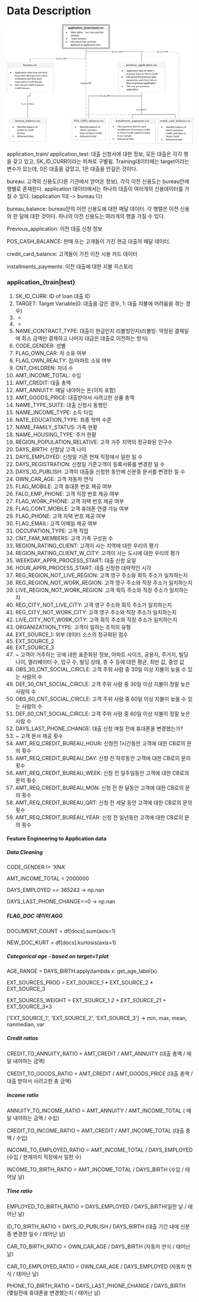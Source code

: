 # Data Description

<img src="./image/home_credit.png"  title="table description"/>

application_train/ application_test: 대출 신청서에 대한 정보, 모든 대출은 각각 행을 갖고 있고, SK_ID_CURR이라는 피쳐로 구별됨. Training데이터에는 target이라는 변수가 있는데, 0은 대출을 갚았고, 1은 대출을 안갚은 것이다.

bureau: 고객의 신용도(다른 기관에서 얻어온 정보), 각각 이전 신용도는 bureau안에 행별로 존재한다. application 데이터에서는 하나의 대출이 여러개의 신용데이터를 가질 수 있다. (application 1대 -> bureau 다)

bureau_balance: bureau안의 이전 신용도에 대한 매달 데이터. 각 행렬은 이전 신용의 한 달에 대한 것이다. 하나의 이전 신용도는 여러개의 행을 가질 수 있다.

Previous_application: 이전 대출 신청 정보

POS_CASH_BALANCE: 판매 또는 고개들이 가진 현금 대출의 매달 데이터.

credit_card_balance: 고객들이 가진 이전 시용 카드 데이터

installments_payments: 이전 대출에 대한 지불 히스토리

### application_{train|test}

1. SK_ID_CURR: ID of loan 대출 ID
2. TARGET: Target Variable(0: 대출을 갚은 경우, 1: 대출 지불에 어려움을 겪는 경우)
3. -
4. -
5. NAME_CONTRACT_TYPE: 대출이 현금인지 리볼빙인지(리볼빙: 약정된 결제일에 최소 금액만 결제하고 나머지 대금은 대출로 이전하는 방식)
6. CODE_GENDER: 성별
7. FLAG_OWN_CAR: 차 소유 여부
8. FLAG_OWN_REALTY: 집/아파트 소유 여부
9. CNT_CHILDREN: 자녀 수
10. AMT_INCOME_TOTAL: 수입
11. AMT_CREDIT: 대출 총액
12. AMT_ANNUITY: 매달 내야하는 돈(이자 포함)
13. AMT_GOODS_PRICE: 대출받아서 사려고한 상품 총액
14. NAME_TYPE_SUITE: 대출 신청시 동행인
15. NAME_INCOME_TYPE: 소득 타입
16. NATE_EDUCATION_TYPE: 최종 학력 수준
17. NAME_FAMILY_STATUS: 가족 현황
18. NAME_HOUSING_TYPE: 주거 현황
19. REGION_POPULATION_RELATIVE: 고객 거주 지역의 정규화된 인구수
20. DAYS_BIRTH: 신청날 고객 나이
21. DAYS_EMPLOYED: 신청일 기준 현재 직장에서 일한 일 수
22. DAYS_REGISTRATION: 신청일 기준고객이 등록서류를 변경한 일 수
23. DAYS_ID_PUBLISH: 고객이 대출을 신청한 동안에 신분증 문서를 변경한 일 수
24. OWN_CAR_AGE: 고객 자동차 연식
25. FLAG_MOBILE: 고객 휴대폰 번호 제공 여부
26. FALG_EMP_PHONE: 고객 직장 번호 제공 여부
27. FLAG_WORK_PHONE: 고객 자택 번호 제공 여부
28. FLAG_CONT_MOBILE: 고객 휴대폰 연결 가능 여부
29. FLAG_PHONE: 고객 자택 번호 제공 여부
30. FLAG_EMAIL: 고객 이메일 제공 여부
31. OCCUPATION_TYPE: 고객 직업
32. CNT_FAM_MEMBERS: 고객 가족 구성원 수
33. REGION_RATING_CLIENT: 고객이 사는 지역에 대한 우리의 평가
34. REGION_RATING_CLIENT_W_CITY: 고객이 사는 도시에 대한 우리의 평가
35. WEEKDAY_APPR_PROCESS_START: 대출 신청 요일
36. HOUR_APPR_PROCESS_START: 대출 신청한 대략적인 시각
37. REG_REGION_NOT_LIVE_REGION: 고객 영구 주소와 흭득 주소가 일치하는지
38. REG_REGION_NOT_WORK_REGION: 고객 영구 주소와 직장 주소가 일치하는지
39. LIVE_REGION_NOT_WORK_REGION: 고객 흭득 주소와 직장 주소가 일치하는지
40. REG_CITY_NOT_LIVE_CITY: 고객 영구 주소와 흭득 주소가 일치하는지
41. REG_CITY_NOT_WORK_CITY: 고객 영구 주소와 직장 주소가 일치하는지
42. LIVE_CITY_NOT_WORK_CITY: 고객 흭득 주소와 직장 주소가 일치하는지
43. ORGANIZATIION_TYPE: 고객이 일하는 조직의 유형
44. EXT_SOURCE_1: 외부 데이터 소스의 정규화된 점수
45. EXT_SOURCE_2
46. EXT_SOURCE_3
47. ~ 고객이 거주하는 곳에 대한 표준화된 정보, 아파트 사이즈, 공용지, 주거지, 빌딩 나이, 엘리베이터 수, 입구 수, 빌딩 상태, 층 수 등에 대한 평균, 최빈 값, 중앙 값
94. OBS_30_CNT_SOCIAL_CIRCLE: 고객 주위 사람 중 30일 이상 지불이 늦을 수 있는 사람의 수
95. DEF_30_CNT_SOCIAL_CIRCLE: 고객 주위 사람 중 30일 이상 지불이 정말 늦은 사람의 수
96. OBS_60_CNT_SOCIAL_CIRCLE: 고객 주위 사람 중 60일 이상 지불이 늦을 수 있는 사람의 수
97. DEF_60_CNT_SOCIAL_CIRCLE: 고객 주위 사람 중 60일 이상 지불이 정말 늦은 사람 수
98. DAYS_LAST_PHONE_CHANGE: 대출 신청 며칠 전에 휴대폰을 변경했는가?
99. ~ 고객 문서 제공 횟수
119. AMT_REQ_CREDIT_BUREAU_HOUR: 신청전 1시간동안 고객에 대한 CB로의 문의 횟수
120. AMT_REQ_CREDIT_BUREAU_DAY: 신청 전 하루동안 고객에 대한 CB로의 문의 횟수
121. AMT_REQ_CREDIT_BUREAU_WEEK: 신청 전 일주일동안 고객에 대한 CB로의 문의 횟수
122. AMT_REQ_CREDIT_BUREAU_MON: 신청 전 한 달동안 고객에 대한 CB로의 문의 횟수
123. AMT_REQ_CREDIT_BUREAU_QRT: 신청 전 세달 동안 고객에 대한 CB로의 문의 횟수
124. AMT_REQ_CREDIT_BUREAU_YEAR: 신청 전 일년동안 고객에 대한 CB로의 문의 횟수

#### Feature Engineering to Application data

##### Data Cleaning

CODE_GENDER != ‘XNA’

AMT_INCOME_TOTAL < 2000000

DAYS_EMPLOYED == 365243 -> np.nan

DAYS_LAST_PHONE_CHANGE==0 -> np.nan


##### FLAG_DOC 데이터 AGG

DOCUMENT_COUNT = df[docs].sum(axis=1)

NEW_DOC_KURT = df[docs].kurtosis(axis=1)

##### Categorical age - based on target=1 plot

AGE_RANGE =  DAYS_BIRTH.apply(lambda x: get_age_label(x)

EXT_SOURCES_PROD = EXT_SOURCE_1 * EXT_SOURCE_2 * EXT_SOURCE_3

EXT_SOURCES_WEIGHT = EXT_SOURCE_1 *2 + EXT_SOURCE_2*1 + EXT_SOURCE_3*3

['EXT_SOURCE_1', 'EXT_SOURCE_2', 'EXT_SOURCE_3'] -> min, max, mean, nanmedian, var

##### Credit ratios

CREDIT_TO_ANNUITY_RATIO = AMT_CREDIT / AMT_ANNUITY  (대출 총액 / 매달 내야하는 금액)

CREDIT_TO_GOODS_RATIO = AMT_CREDIT / AMT_GOODS_PRICE (대출 총액 / 대출 받아서 사려고한 총 금액)

##### Income ratio

ANNUITY_TO_INCOME_RATIO = AMT_ANNUITY / AMT_INCOME_TOTAL ( 매달 내야하는 금액 / 수입)

CREDIT_TO_INCOME_RATIO = AMT_CREDIT / AMT_INCOME_TOTAL (대출 총액 / 수입)

INCOME_TO_EMPLOYED_RATIO = AMT_INCOME_TOTAL / DAYS_EMPLOYED (수입 / 현재까지 직장에서 일한 수)

INCOME_TO_BIRTH_RATIO = AMT_INCOME_TOTAL / DAYS_BIRTH (수입 / 태어날 날)

##### Time ratio

EMPLOYED_TO_BIRTH_RATIO = DAYS_EMPLOYED / DAYS_BIRTH(일한 날 / 태어난 날)

ID_TO_BIRTH_RATIO = DAYS_ID_PUBLISH / DAYS_BIRTH (대출 기간 내에 신분증 변경한 일수 / 태어난 날)

CAR_TO_BIRTH_RATIO = OWN_CAR_AGE / DAYS_BIRTH (자동차 연식 / 태어난 날)

CAR_TO_EMPLOYED_RATIO = OWN_CAR_AGE / DAYS_EMPLOYED (자동차 연식 / 태어난 날)

PHONE_TO_BIRTH_RATIO = DAYS_LAST_PHONE_CHANGE / DAYS_BIRTH (몇일전에 휴대폰을 변경했는지 / 태어난 날)

